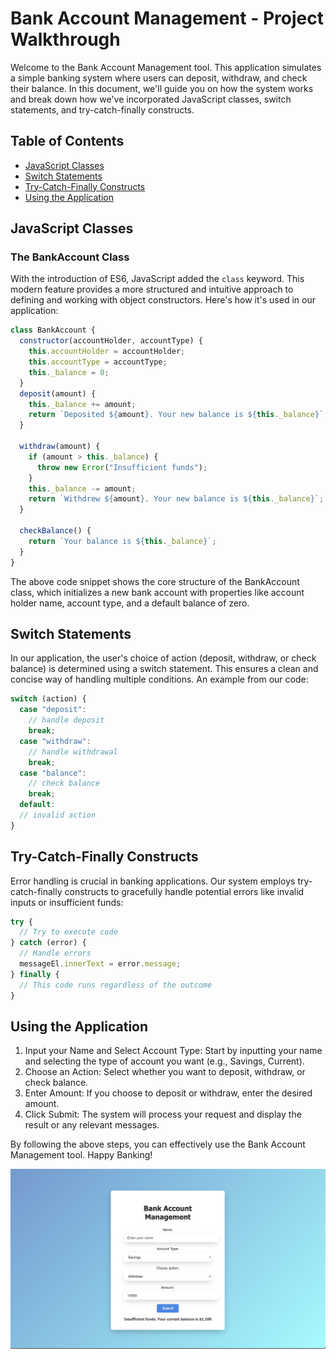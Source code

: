 # Bank Account Management - Project Walkthrough

Welcome to the Bank Account Management tool. This application simulates a simple banking system where users can deposit, withdraw, and check their balance. In this document, we'll guide you on how the system works and break down how we've incorporated JavaScript classes, switch statements, and try-catch-finally constructs.

## Table of Contents

- [JavaScript Classes](#javascript-classes)
- [Switch Statements](#switch-statements)
- [Try-Catch-Finally Constructs](#try-catch-finally-constructs)
- [Using the Application](#using-the-application)

## JavaScript Classes

### **The BankAccount Class**

With the introduction of ES6, JavaScript added the `class` keyword. This modern feature provides a more structured and intuitive approach to defining and working with object constructors. Here's how it's used in our application:

```javascript
class BankAccount {
  constructor(accountHolder, accountType) {
    this.accountHolder = accountHolder;
    this.accountType = accountType;
    this._balance = 0;
  }
  deposit(amount) {
    this._balance += amount;
    return `Deposited ${amount}. Your new balance is ${this._balance}`;
  }

  withdraw(amount) {
    if (amount > this._balance) {
      throw new Error("Insufficient funds");
    }
    this._balance -= amount;
    return `Withdrew ${amount}. Your new balance is ${this._balance}`;
  }

  checkBalance() {
    return `Your balance is ${this._balance}`;
  }
}
```

The above code snippet shows the core structure of the BankAccount class, which initializes a new bank account with properties like account holder name, account type, and a default balance of zero.

## Switch Statements

In our application, the user's choice of action (deposit, withdraw, or check balance) is determined using a switch statement. This ensures a clean and concise way of handling multiple conditions. An example from our code:

```js
switch (action) {
  case "deposit":
    // handle deposit
    break;
  case "withdraw":
    // handle withdrawal
    break;
  case "balance":
    // check balance
    break;
  default:
  // invalid action
}
```

## Try-Catch-Finally Constructs

Error handling is crucial in banking applications. Our system employs try-catch-finally constructs to gracefully handle potential errors like invalid inputs or insufficient funds:

```js
try {
  // Try to execute code
} catch (error) {
  // Handle errors
  messageEl.innerText = error.message;
} finally {
  // This code runs regardless of the outcome
}
```

## Using the Application

1. Input your Name and Select Account Type: Start by inputting your name and selecting the type of account you want (e.g., Savings, Current).
2. Choose an Action: Select whether you want to deposit, withdraw, or check balance.
3. Enter Amount: If you choose to deposit or withdraw, enter the desired amount.
4. Click Submit: The system will process your request and display the result or any relevant messages.

By following the above steps, you can effectively use the Bank Account Management tool. Happy Banking!

![alt text](bank-preview.png)
